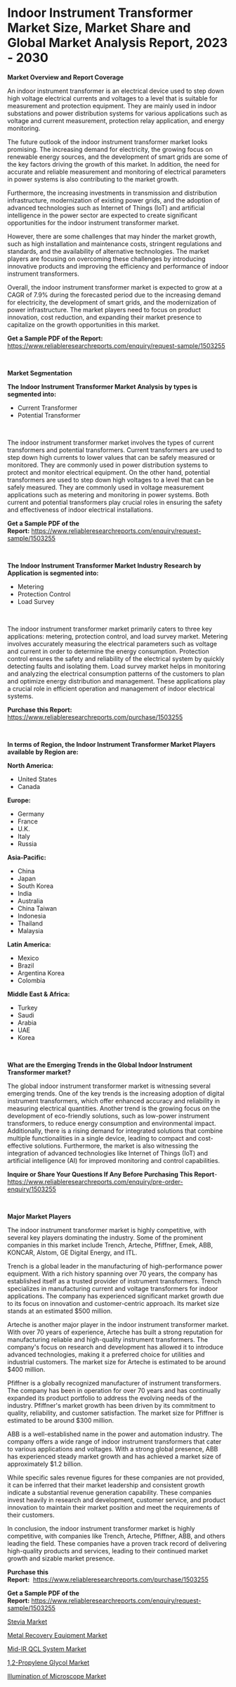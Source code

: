 <p><h1>Indoor Instrument Transformer Market Size, Market Share and Global Market Analysis Report, 2023 - 2030</h1></p><p><strong>Market Overview and Report Coverage</strong></p>
<p><p>An indoor instrument transformer is an electrical device used to step down high voltage electrical currents and voltages to a level that is suitable for measurement and protection equipment. They are mainly used in indoor substations and power distribution systems for various applications such as voltage and current measurement, protection relay application, and energy monitoring.</p><p>The future outlook of the indoor instrument transformer market looks promising. The increasing demand for electricity, the growing focus on renewable energy sources, and the development of smart grids are some of the key factors driving the growth of this market. In addition, the need for accurate and reliable measurement and monitoring of electrical parameters in power systems is also contributing to the market growth.</p><p>Furthermore, the increasing investments in transmission and distribution infrastructure, modernization of existing power grids, and the adoption of advanced technologies such as Internet of Things (IoT) and artificial intelligence in the power sector are expected to create significant opportunities for the indoor instrument transformer market.</p><p>However, there are some challenges that may hinder the market growth, such as high installation and maintenance costs, stringent regulations and standards, and the availability of alternative technologies. The market players are focusing on overcoming these challenges by introducing innovative products and improving the efficiency and performance of indoor instrument transformers.</p><p>Overall, the indoor instrument transformer market is expected to grow at a CAGR of 7.9% during the forecasted period due to the increasing demand for electricity, the development of smart grids, and the modernization of power infrastructure. The market players need to focus on product innovation, cost reduction, and expanding their market presence to capitalize on the growth opportunities in this market.</p></p>
<p><strong>Get a Sample PDF of the Report:</strong> <a href="https://www.reliableresearchreports.com/enquiry/request-sample/1503255">https://www.reliableresearchreports.com/enquiry/request-sample/1503255</a></p>
<p>&nbsp;</p>
<p><strong>Market Segmentation</strong></p>
<p><strong>The Indoor Instrument Transformer Market Analysis by types is segmented into:</strong></p>
<p><ul><li>Current Transformer</li><li>Potential Transformer</li></ul></p>
<p>&nbsp;</p>
<p><p>The indoor instrument transformer market involves the types of current transformers and potential transformers. Current transformers are used to step down high currents to lower values that can be safely measured or monitored. They are commonly used in power distribution systems to protect and monitor electrical equipment. On the other hand, potential transformers are used to step down high voltages to a level that can be safely measured. They are commonly used in voltage measurement applications such as metering and monitoring in power systems. Both current and potential transformers play crucial roles in ensuring the safety and effectiveness of indoor electrical installations.</p></p>
<p><strong>Get a Sample PDF of the Report:</strong>&nbsp;<a href="https://www.reliableresearchreports.com/enquiry/request-sample/1503255">https://www.reliableresearchreports.com/enquiry/request-sample/1503255</a></p>
<p>&nbsp;</p>
<p><strong>The Indoor Instrument Transformer Market Industry Research by Application is segmented into:</strong></p>
<p><ul><li>Metering</li><li>Protection Control</li><li>Load Survey</li></ul></p>
<p>&nbsp;</p>
<p><p>The indoor instrument transformer market primarily caters to three key applications: metering, protection control, and load survey market. Metering involves accurately measuring the electrical parameters such as voltage and current in order to determine the energy consumption. Protection control ensures the safety and reliability of the electrical system by quickly detecting faults and isolating them. Load survey market helps in monitoring and analyzing the electrical consumption patterns of the customers to plan and optimize energy distribution and management. These applications play a crucial role in efficient operation and management of indoor electrical systems.</p></p>
<p><strong>Purchase this Report:</strong>&nbsp; <a href="https://www.reliableresearchreports.com/purchase/1503255">https://www.reliableresearchreports.com/purchase/1503255</a></p>
<p>&nbsp;</p>
<p><strong>In terms of Region, the Indoor Instrument Transformer Market Players available by Region are:</strong></p>
<p>
    <p> <strong> North America: </strong>
        <ul>
            <li>United States</li>
            <li>Canada</li>
        </ul>
        </p> 
    <p> <strong> Europe: </strong>
        <ul>
            <li>Germany</li>
            <li>France</li>
            <li>U.K.</li>
            <li>Italy</li>
            <li>Russia</li>
        </ul>
        </p> 
    <p> <strong> Asia-Pacific: </strong>
        <ul>
            <li>China</li>
            <li>Japan</li>
            <li>South Korea</li>
            <li>India</li>
            <li>Australia</li>
            <li>China Taiwan</li>
            <li>Indonesia</li>
            <li>Thailand</li>
            <li>Malaysia</li>
        </ul>
        </p> 
    <p> <strong> Latin America: </strong>
        <ul>
            <li>Mexico</li>
            <li>Brazil</li>
            <li>Argentina Korea</li>
            <li>Colombia</li>
        </ul>
        </p> 
    <p> <strong> Middle East & Africa: </strong>
        <ul>
            <li>Turkey</li>
            <li>Saudi</li>
            <li>Arabia</li>
            <li>UAE</li>
            <li>Korea</li>
        </ul>
    </p>
    </p>
<p>&nbsp;</p>
<p><strong>What are the Emerging Trends in the Global Indoor Instrument Transformer market?</strong></p>
<p><p>The global indoor instrument transformer market is witnessing several emerging trends. One of the key trends is the increasing adoption of digital instrument transformers, which offer enhanced accuracy and reliability in measuring electrical quantities. Another trend is the growing focus on the development of eco-friendly solutions, such as low-power instrument transformers, to reduce energy consumption and environmental impact. Additionally, there is a rising demand for integrated solutions that combine multiple functionalities in a single device, leading to compact and cost-effective solutions. Furthermore, the market is also witnessing the integration of advanced technologies like Internet of Things (IoT) and artificial intelligence (AI) for improved monitoring and control capabilities.</p></p>
<p><strong>Inquire or Share Your Questions If Any Before Purchasing This Report</strong>- <a href="https://www.reliableresearchreports.com/enquiry/pre-order-enquiry/1503255">https://www.reliableresearchreports.com/enquiry/pre-order-enquiry/1503255</a></p>
<p>&nbsp;</p>
<p><strong>Major Market Players</strong></p>
<p><p>The indoor instrument transformer market is highly competitive, with several key players dominating the industry. Some of the prominent companies in this market include Trench, Arteche, Pfiffner, Emek, ABB, KONCAR, Alstom, GE Digital Energy, and ITL.</p><p>Trench is a global leader in the manufacturing of high-performance power equipment. With a rich history spanning over 70 years, the company has established itself as a trusted provider of instrument transformers. Trench specializes in manufacturing current and voltage transformers for indoor applications. The company has experienced significant market growth due to its focus on innovation and customer-centric approach. Its market size stands at an estimated $500 million.</p><p>Arteche is another major player in the indoor instrument transformer market. With over 70 years of experience, Arteche has built a strong reputation for manufacturing reliable and high-quality instrument transformers. The company's focus on research and development has allowed it to introduce advanced technologies, making it a preferred choice for utilities and industrial customers. The market size for Arteche is estimated to be around $400 million.</p><p>Pfiffner is a globally recognized manufacturer of instrument transformers. The company has been in operation for over 70 years and has continually expanded its product portfolio to address the evolving needs of the industry. Pfiffner's market growth has been driven by its commitment to quality, reliability, and customer satisfaction. The market size for Pfiffner is estimated to be around $300 million.</p><p>ABB is a well-established name in the power and automation industry. The company offers a wide range of indoor instrument transformers that cater to various applications and voltages. With a strong global presence, ABB has experienced steady market growth and has achieved a market size of approximately $1.2 billion.</p><p>While specific sales revenue figures for these companies are not provided, it can be inferred that their market leadership and consistent growth indicate a substantial revenue generation capability. These companies invest heavily in research and development, customer service, and product innovation to maintain their market position and meet the requirements of their customers.</p><p>In conclusion, the indoor instrument transformer market is highly competitive, with companies like Trench, Arteche, Pfiffner, ABB, and others leading the field. These companies have a proven track record of delivering high-quality products and services, leading to their continued market growth and sizable market presence.</p></p>
<p><strong>Purchase this Report:</strong>&nbsp;&nbsp;<a href="https://www.reliableresearchreports.com/purchase/1503255">https://www.reliableresearchreports.com/purchase/1503255</a></p>
<p></p>
<p><strong>Get a Sample PDF of the Report:</strong>&nbsp;<a href="https://www.reliableresearchreports.com/enquiry/request-sample/1503255">https://www.reliableresearchreports.com/enquiry/request-sample/1503255</a></p>
<p><p><a href="https://medium.com/@dianafisher1927/stevia-market-size-growth-forecast-2023-2030-d8862b8c9103">Stevia Market</a></p><p><a href="https://github.com/melchekhinf/Market-Research-Report-List-1/blob/main/metal-recovery-equipment-market.md">Metal Recovery Equipment Market</a></p><p><a href="https://github.com/merzlyukov93/Market-Research-Report-List-1/blob/main/mid-ir-qcl-system-market.md">Mid-IR QCL System Market</a></p><p><a href="https://www.linkedin.com/pulse/12-propylene-glycol-market-research-report-provides-thorough/">1,2-Propylene Glycol Market</a></p><p><a href="https://www.linkedin.com/pulse/illumination-microscope-market-research-report-unlocks-analysis/">Illumination of Microscope Market</a></p></p>